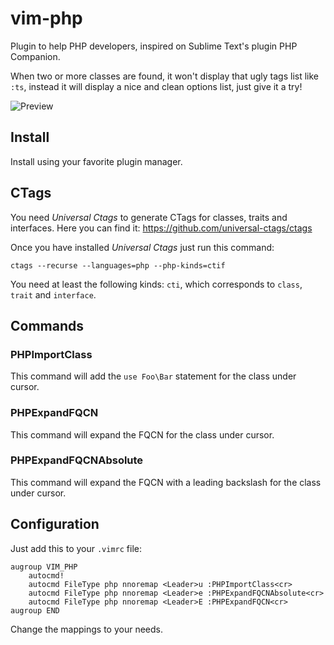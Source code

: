 # vim-php
Plugin to help PHP developers, inspired on Sublime Text's plugin PHP Companion.

When two or more classes are found, it won't display that ugly tags list like `:ts`, instead it will display
a nice and clean options list, just give it a try!

![Preview](https://sahib.io/vim-php-namespace.gif)

## Install
Install using your favorite plugin manager.

## CTags
You need *Universal Ctags* to generate CTags for classes, traits and interfaces.
Here you can find it: https://github.com/universal-ctags/ctags

Once you have installed *Universal Ctags* just run this command:
```
ctags --recurse --languages=php --php-kinds=ctif
```

You need at least the following kinds: `cti`, which corresponds to `class`,
`trait` and `interface`.

## Commands

### PHPImportClass
This command will add the `use Foo\Bar` statement for the class under cursor.

### PHPExpandFQCN
This command will expand the FQCN for the class under cursor.

### PHPExpandFQCNAbsolute
This command will expand the FQCN with a leading backslash for the class under
cursor.

## Configuration

Just add this to your `.vimrc` file:
```vim
augroup VIM_PHP
    autocmd!
    autocmd FileType php nnoremap <Leader>u :PHPImportClass<cr>
    autocmd FileType php nnoremap <Leader>e :PHPExpandFQCNAbsolute<cr>
    autocmd FileType php nnoremap <Leader>E :PHPExpandFQCN<cr>
augroup END
```
Change the mappings to your needs.
